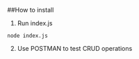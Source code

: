 ##How to install

1. Run index.js
```
node index.js
```
2. Use POSTMAN to test CRUD operations
   
 
